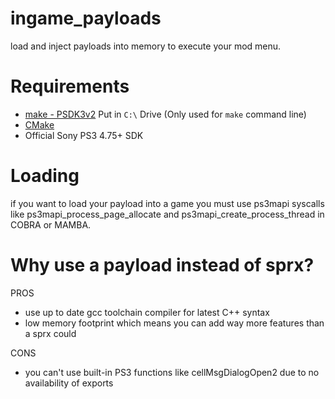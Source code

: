 # ingame_payloads
load and inject payloads into memory to execute your mod menu.

 
# Requirements 
* [make - PSDK3v2](https://github.com/MiscPS3/MirrorSDK/releases/download/2023.09.17/psdk3-cobra-windows.tar.gz) Put in `C:\` Drive (Only used for `make` command line)
* [CMake](https://cmake.org/download/)
* Official Sony PS3 4.75+ SDK

# Loading
if you want to load your payload into a game you must use ps3mapi syscalls like ps3mapi_process_page_allocate and ps3mapi_create_process_thread in COBRA or MAMBA.

# Why use a payload instead of sprx?

PROS
* use up to date gcc toolchain compiler for latest C++ syntax
* low memory footprint which means you can add way more features than a sprx could 

CONS
* you can't use built-in PS3 functions like cellMsgDialogOpen2 due to no availability of exports
